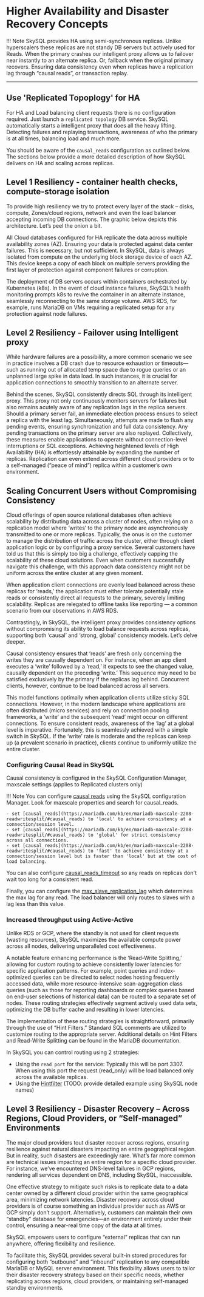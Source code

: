 # Higher Availability and Disaster Recovery Concepts

!!! Note
    SkySQL provides HA using semi-synchronous replicas. Unlike hyperscalers these replicas are not standy DB servers but actively used for Reads. When the primary crashes our intelligent proxy allows us to failover near instantly to an alternate replica. Or, failback when the original primary recovers. Ensuring data consistency even when replicas have a replication lag through “causal reads”, or transaction replay. 

----

## **Use 'Replicated Topoplogy' for HA**

For HA and Load balancing client requests there is no configuration required. Just launch a `replicated topology` DB service. SkySQL automatically starts a intelligent proxy that does all the heavy lifting. Detecting failures and replaying transactions, awareness of who the primary is at all times, balancing load and much more. 

You should be aware of the `causal_reads` configuration as outlined below. The sections below provide a more detailed description of how SkySQL delivers on HA and scaling across replicas. 

## **Level 1 Resiliency - container health checks, compute-storage isolation**

To provide high resiliency we try to protect every layer of the stack – disks, compute, Zones/cloud regions, network and even the load balancer accepting incoming DB connections. The graphic below depicts this architecture. Letʼs peel the onion a bit.

All Cloud databases configured for HA replicate the data across multiple availability zones (AZ). Ensuring your data is protected against data center failures. This is necessary, but not sufficient. In SkySQL, data is always isolated from compute on the underlying block storage device of each AZ. This device keeps a copy of each block on multiple servers providing the first layer of protection against component failures or corruption.

The deployment of DB servers occurs within containers orchestrated by Kubernetes (k8s). In the event of cloud instance failures, SkySQL’s health monitoring prompts k8s to revive the container in an alternate instance, seamlessly reconnecting to the same storage volume. AWS RDS, for example, runs MariaDB on VMs requiring a replicated setup for any protection against node failures.

## **Level 2 Resiliency - Failover using Intelligent proxy**

While hardware failures are a possibility, a more common scenario we see in practice involves a DB crash due to resource exhaustion or timeouts—such as running out of allocated temp space due to rogue queries or an unplanned large spike in data load. In such instances, it is crucial for application connections to smoothly transition to an alternate server.

Behind the scenes, SkySQL consistently directs SQL through its intelligent proxy. This proxy not only continuously monitors servers for failures but also remains acutely aware of any replication lags in the replica servers. Should a primary server fail, an immediate election process ensues to select a replica with the least lag. Simultaneously, attempts are made to flush any pending events, ensuring synchronization and full data consistency. Any pending transactions on the primary server are also replayed. Collectively, these measures enable applications to operate without connection-level interruptions or SQL exceptions. Achieving heightened levels of High Availability (HA) is effortlessly attainable by expanding the number of replicas. Replication can even extend across different cloud providers or to a self-managed (ˮpeace of mindˮ) replica within a customerʼs own environment.

## **Scaling Concurrent Users without Compromising Consistency**

Cloud offerings of open source relational databases often achieve scalability by distributing data across a cluster of nodes, often relying on a replication model where ‘writes’ to the primary node are asynchronously transmitted to one or more replicas. Typically, the onus is on the customer to manage the distribution of traffic across the cluster, either through client application logic or by configuring a proxy service. Several customers have told us that this is simply too big a challenge, effectively capping the scalability of these cloud solutions. Even when customers successfully navigate this challenge, with this approach data consistency might not be uniform across the entire cluster at any given moment.

When application client connections are evenly load balanced across these replicas for ‘reads,’ the application must either tolerate potentially stale reads or consistently direct all requests to the primary, severely limiting scalability. Replicas are relegated to offline tasks like reporting — a common scenario from our observations in AWS RDS.

Contrastingly, in SkySQL, the intelligent proxy provides consistency options without compromising its ability to load balance requests across replicas, supporting both ‘causal’ and ‘strong, global’ consistency models. Let’s delve deeper.

Causal consistency ensures that ‘reads’ are fresh only concerning the writes they are causally dependent on. For instance, when an app client executes a ‘write’ followed by a ‘read,’ it expects to see the changed value, causally dependent on the preceding ‘write.’ This sequence may need to be satisfied exclusively by the primary if the replicas lag behind. Concurrent clients, however, continue to be load balanced across all servers.

This model functions optimally when application clients utilize sticky SQL connections. However, in the modern landscape where applications are often distributed (micro services) and rely on connection pooling frameworks, a ‘write’ and the subsequent ‘read’ might occur on different connections. To ensure consistent reads, awareness of the ‘lag’ at a global level is imperative. Fortunately, this is seamlessly achieved with a simple switch in SkySQL. If the ‘write’ rate is moderate and the replicas can keep up (a prevalent scenario in practice), clients continue to uniformly utilize the entire cluster.

### Configuring Causal Read in SkySQL 
Causal consistency is configured in the SkySQL Configuration Manager, maxscale settings (applies to Replicated clusters only)

!!! Note
    You can configure [causal reads](https://mariadb.com/kb/en/mariadb-maxscale-2208-readwritesplit/#causal_reads) using the SkySQL configuration Manager. Look for maxscale properties and search for causal_reads. 

    - set [causal_reads](https://mariadb.com/kb/en/mariadb-maxscale-2208-readwritesplit/#causal_reads) to 'local' to achieve consistency at a connection/session level. 
    - set [causal_reads](https://mariadb.com/kb/en/mariadb-maxscale-2208-readwritesplit/#causal_reads) to 'global' for strict consistency across all connections. 
    - set [causal_reads](https://mariadb.com/kb/en/mariadb-maxscale-2208-readwritesplit/#causal_reads) to 'fast' to achieve consistency at a connection/session level but is faster than 'local' but at the cost of load balancing. 

You can also configure [causal_reads_timeout](https://mariadb.com/kb/en/mariadb-maxscale-2208-readwritesplit/#causal_reads_timeout) so any reads on replicas don't wait too long for a consistent read. 

Finally, you can configure the [max_slave_replication_lag](https://mariadb.com/kb/en/mariadb-maxscale-2208-readwritesplit/#max_slave_replication_lag) which determines the max lag for any read. The load balancer will only routes to slaves with a lag less than this value. 

### **Increased throughput using Active-Active**

Unlike RDS or GCP, where the standby is not used for client requests (wasting resources), SkySQL maximizes the available compute power across all nodes, delivering unparalleled cost effectiveness.

A notable feature enhancing performance is the ‘Read-Write Splitting,’ allowing for custom routing to achieve consistently lower latencies for specific application patterns. For example, point queries and index-optimized queries can be directed to select nodes hosting frequently accessed data, while more resource-intensive scan-aggregation class queries (such as those for reporting dashboards or complex queries based on end-user selections of historical data) can be routed to a separate set of nodes. These routing strategies effectively segment actively used data sets, optimizing the DB buffer cache and resulting in lower latencies.

The implementation of these routing strategies is straightforward, primarily through the use of “Hint Filters.” Standard SQL comments are utilized to customize routing to the appropriate server. Additional details on Hint Filters and Read-Write Splitting can be found in the MariaDB documentation.

In SkySQL you can control routing using 2 strategies:

- Using the `read port` for the service: Typically this will be port 3307. When using this port the request (read_only) will be load balanced only across the available replicas. 
- Using the [Hintfilter](https://mariadb.com/kb/en/mariadb-maxscale-24-hintfilter/)  (TODO: provide detailed example using SkySQL node names)


## **Level 3 Resiliency -  Disaster Recovery – Across Regions, Cloud Providers, or “Self-managed” Environments**

The major cloud providers tout disaster recover across regions, ensuring resilience against natural disasters impacting an entire geographical region. But in reality, such disasters are exceedingly rare. Whatʼs far more common are technical issues impacting an entire region for a specific cloud provider. For instance, we’ve encountered DNS-level failures in GCP regions, rendering all services dependent on DNS, including SkySQL, inaccessible.

One effective strategy to mitigate such risks is to replicate data to a data center owned by a different cloud provider within the same geographical area, minimizing network latencies. Disaster recovery across cloud providers is of course something an individual provider such as AWS or GCP simply donʼt support. Alternatively, customers can maintain their own “standby” database for emergencies—an environment entirely under their control, ensuring a near-real time copy of the data at all times.

SkySQL empowers users to configure “external” replicas that can run anywhere, offering flexibility and resilience.

To facilitate this, SkySQL provides several built-in stored procedures for configuring both “outbound” and “inbound” replication to any compatible MariaDB or MySQL server environment. This flexibility allows users to tailor their disaster recovery strategy based on their specific needs, whether replicating across regions, cloud providers, or maintaining self-managed standby environments.
